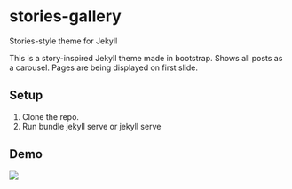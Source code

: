 # stories-gallery
Stories-style theme for Jekyll


This is a story-inspired Jekyll theme made in bootstrap. Shows all posts as a carousel. Pages are being displayed on first slide.

## Setup

1. Clone the repo.
2. Run bundle jekyll serve or jekyll serve

## Demo

![](assets/demo.gif)